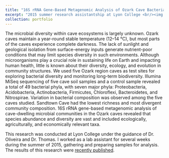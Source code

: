 ```yaml
---
title: "16S rRNA Gene-Based Metagenomic Analysis of Ozark Cave Bacteria"
excerpt: "2015 summer research assistantship at Lyon College <br/><img src='/images/bacteriaCollection.jpg'>"
collection: portfolio
---
```


The microbial diversity within cave ecosystems is largely unknown. Ozark caves maintain a year-round stable temperature (12–14 °C), but most parts of the caves experience complete darkness. The lack of sunlight and geological isolation from surface-energy inputs generate nutrient-poor conditions that may limit species diversity in such environments. Although microorganisms play a crucial role in sustaining life on Earth and impacting human health, little is known about their diversity, ecology, and evolution in community structures. We used five Ozark region caves as test sites for exploring bacterial diversity and monitoring long-term biodiversity. Illumina MiSeq sequencing of five cave soil samples and a control sample revealed a total of 49 bacterial phyla, with seven major phyla: Proteobacteria, Acidobacteria, Actinobacteria, Firmicutes, Chloroflexi, Bacteroidetes, and Nitrospirae. Variation in bacterial composition was observed among the five caves studied. Sandtown Cave had the lowest richness and most divergent community composition. 16S rRNA gene-based metagenomic analysis of cave-dwelling microbial communities in the Ozark caves revealed that species abundance and diversity are vast and included ecologically, agriculturally, and economically relevant taxa.

This research was conducted at Lyon College under the guidance of Dr. Oliveira and Dr. Thomas. I worked as a lab assistant for several weeks during the summer of 2015, gathering and preparing samples for analysis. The results of this research were [recently published](http://www.mdpi.com/1424-2818/9/3/31).
